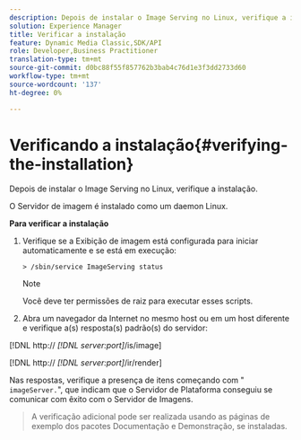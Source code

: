```yaml
---
description: Depois de instalar o Image Serving no Linux, verifique a instalação.
solution: Experience Manager
title: Verificar a instalação
feature: Dynamic Media Classic,SDK/API
role: Developer,Business Practitioner
translation-type: tm+mt
source-git-commit: d0bc88f55f857762b3bab4c76d1e3f3dd2733d60
workflow-type: tm+mt
source-wordcount: '137'
ht-degree: 0%

---
```



# Verificando a instalação{#verifying-the-installation}

Depois de instalar o Image Serving no Linux, verifique a instalação.

O Servidor de imagem é instalado como um daemon Linux.

**Para verificar a instalação**

1. Verifique se a Exibição de imagem está configurada para iniciar automaticamente e se está em execução:

   `> /sbin/service ImageServing status`

   >[!NOTE]
   >
   >Você deve ter permissões de raiz para executar esses scripts.

1. Abra um navegador da Internet no mesmo host ou em um host diferente e verifique a(s) resposta(s) padrão(s) do servidor:

[!DNL http:// *[!DNL server:port]*/is/image]

[!DNL http:// *[!DNL server:port]*/ir/render]

Nas respostas, verifique a presença de itens começando com &quot; `imageServer.`&quot;, que indicam que o Servidor de Plataforma conseguiu se comunicar com êxito com o Servidor de Imagens.
>A verificação adicional pode ser realizada usando as páginas de exemplo dos pacotes Documentação e Demonstração, se instaladas.


